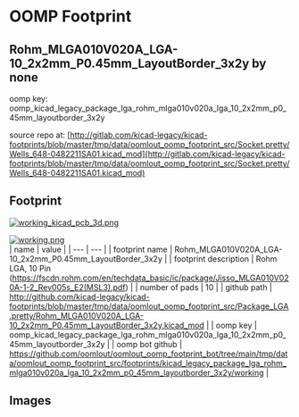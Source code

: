 # OOMP Footprint  
## Rohm_MLGA010V020A_LGA-10_2x2mm_P0.45mm_LayoutBorder_3x2y  by none  
  
oomp key: oomp_kicad_legacy_package_lga_rohm_mlga010v020a_lga_10_2x2mm_p0_45mm_layoutborder_3x2y  
  
source repo at: [http://gitlab.com/kicad-legacy/kicad-footprints/blob/master/tmp/data/oomlout_oomp_footprint_src/Socket.pretty/Wells_648-0482211SA01.kicad_mod](http://gitlab.com/kicad-legacy/kicad-footprints/blob/master/tmp/data/oomlout_oomp_footprint_src/Socket.pretty/Wells_648-0482211SA01.kicad_mod)  
## Footprint  
  
[![working_kicad_pcb_3d.png](working_kicad_pcb_3d_600.png)](working_kicad_pcb_3d.png)  
  
[![working.png](working_600.png)](working.png)  
| name | value | 
| --- | --- | 
| footprint name | Rohm_MLGA010V020A_LGA-10_2x2mm_P0.45mm_LayoutBorder_3x2y | 
| footprint description | Rohm  LGA, 10 Pin (https://fscdn.rohm.com/en/techdata_basic/ic/package/Jisso_MLGA010V020A-1-2_Rev005s_E2(MSL3).pdf) | 
| number of pads | 10 | 
| github path | http://github.com/kicad-legacy/kicad-footprints/blob/master/tmp/data/oomlout_oomp_footprint_src/Package_LGA.pretty/Rohm_MLGA010V020A_LGA-10_2x2mm_P0.45mm_LayoutBorder_3x2y.kicad_mod | 
| oomp key | oomp_kicad_legacy_package_lga_rohm_mlga010v020a_lga_10_2x2mm_p0_45mm_layoutborder_3x2y | 
| oomp bot github | https://github.com/oomlout/oomlout_oomp_footprint_bot/tree/main/tmp/data/oomlout_oomp_footprint_src/footprints/kicad_legacy_package_lga_rohm_mlga010v020a_lga_10_2x2mm_p0_45mm_layoutborder_3x2y/working | 
## Images  

